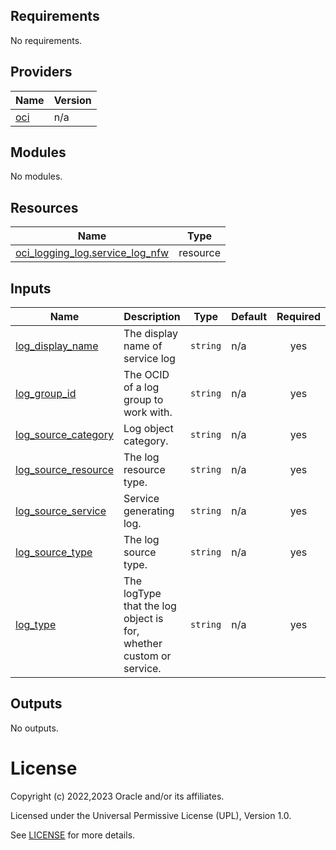 <!-- BEGIN_TF_DOCS -->
## Requirements

No requirements.

## Providers

| Name | Version |
|------|---------|
| <a name="provider_oci"></a> [oci](#provider\_oci) | n/a |

## Modules

No modules.

## Resources

| Name | Type |
|------|------|
| [oci_logging_log.service_log_nfw](https://registry.terraform.io/providers/oracle/oci/latest/docs/resources/logging_log) | resource |

## Inputs

| Name | Description | Type | Default | Required |
|------|-------------|------|---------|:--------:|
| <a name="input_log_display_name"></a> [log\_display\_name](#input\_log\_display\_name) | The display name of service log | `string` | n/a | yes |
| <a name="input_log_group_id"></a> [log\_group\_id](#input\_log\_group\_id) | The OCID of a log group to work with. | `string` | n/a | yes |
| <a name="input_log_source_category"></a> [log\_source\_category](#input\_log\_source\_category) | Log object category. | `string` | n/a | yes |
| <a name="input_log_source_resource"></a> [log\_source\_resource](#input\_log\_source\_resource) | The log resource type. | `string` | n/a | yes |
| <a name="input_log_source_service"></a> [log\_source\_service](#input\_log\_source\_service) | Service generating log. | `string` | n/a | yes |
| <a name="input_log_source_type"></a> [log\_source\_type](#input\_log\_source\_type) | The log source type. | `string` | n/a | yes |
| <a name="input_log_type"></a> [log\_type](#input\_log\_type) | The logType that the log object is for, whether custom or service. | `string` | n/a | yes |

## Outputs

No outputs.
<!-- END_TF_DOCS -->    

# License

Copyright (c) 2022,2023 Oracle and/or its affiliates.

Licensed under the Universal Permissive License (UPL), Version 1.0.

See [LICENSE](./LICENSE) for more details.